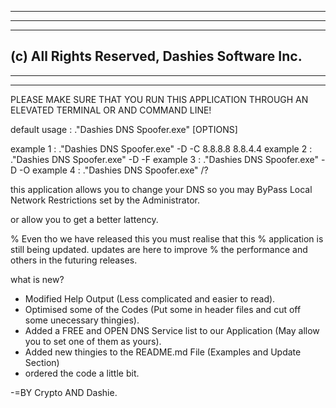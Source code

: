 --------
------
----
(c) All Rights Reserved, Dashies Software Inc.
----
------
--------


PLEASE MAKE SURE THAT YOU RUN THIS APPLICATION THROUGH AN ELEVATED
TERMINAL OR AND COMMAND LINE!


default usage : .\"Dashies DNS Spoofer.exe" [OPTIONS]

example 1 : .\"Dashies DNS Spoofer.exe" -D -C 8.8.8.8 8.8.4.4
example 2 : .\"Dashies DNS Spoofer.exe" -D -F
example 3 : .\"Dashies DNS Spoofer.exe" -D -O
example 4 : .\"Dashies DNS Spoofer.exe" /?

this application allows you to change your DNS so you may ByPass 
Local Network Restrictions set by the Administrator. 

or allow you to get a better lattency.

% Even tho we have released this you must realise that this
% application is still being updated. updates are here to improve
% the performance and others in the futuring releases.

what is new?

- Modified Help Output (Less complicated and easier to read).
- Optimised some of the Codes (Put some in header files and cut off some unecessary thingies).
- Added a FREE and OPEN DNS Service list to our Application (May allow you to set one of them as yours).
- Added new thingies to the README.md File (Examples and Update Section)
- ordered the code a little bit.


-=BY Crypto AND Dashie.
